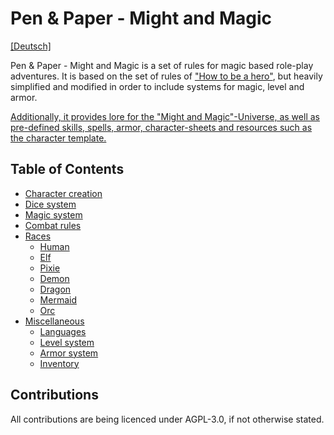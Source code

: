 # Pen & Paper - Might and Magic
[\[Deutsch\]](README_de.md)

Pen & Paper - Might and Magic is a set of rules for magic based role-play adventures. 
It is based on the set of rules of ["How to be a hero"](https://howtobeahero.de/index.php?title=Hauptseite), 
but heavily simplified and modified in order to include systems for magic, level and armor.

[Additionally, it provides lore for the "Might and Magic"-Universe, as well as pre-defined skills, spells, armor, 
character-sheets and resources such as the character template.](https://docs.google.com/spreadsheets/d/1vlGbauQldnZ9hNkznQclgl-a3T1Ws5faECuhnaYWpCw/edit#gid=0)

## Table of Contents
* [Character creation](character_creation/en.md)
* [Dice system](dice_system/en.md)
* [Magic system](magic_system/en.md)
* [Combat rules](combat_system/en.md)
* [Races](races/en.md)
    * [Human](races/human/en.md)
    * [Elf](races/elf/en.md)
    * [Pixie](races/pixie/en.md)
    * [Demon](races/demon/en.md)
    * [Dragon](races/dragon/en.md)
    * [Mermaid](races/mermaid/en.md)
    * [Orc](races/orc/en.md)
* [Miscellaneous](misc/en.md)
    * [Languages](misc/languages/en.md)
    * [Level system](misc/level_system/en.md)
    * [Armor system](misc/armor/en.md)
    * [Inventory](misc/inventory/en.md) 

## Contributions
All contributions are being licenced under AGPL-3.0, if not otherwise stated.